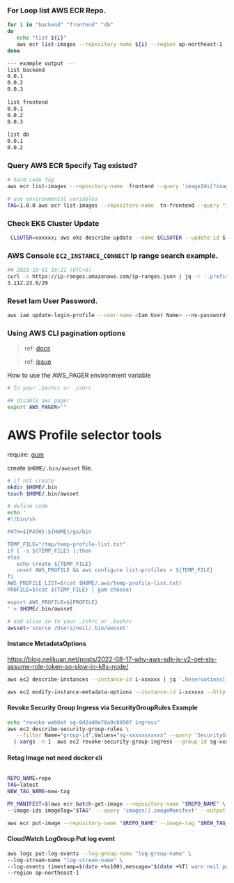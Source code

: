 
### For Loop list AWS ECR Repo.
```bash
for i in "backend" "frontend" "db"
do
   echo "list ${i}"
   aws ecr list-images --repository-name ${i} --region ap-northeast-1 --query ['imageIds'] --filter tagStatus="TAGGED" --output text | awk '{print $2}'|sort -rn | head -n 10
done

--- example output ---
list backend
0.0.1
0.0.2
0.0.3
  
list frontend
0.0.1
0.0.2
0.0.3
  
list db
0.0.1
0.0.2
```

### Query AWS ECR Specify Tag existed?
```bash
# hard code Tag
aws ecr list-images --repository-name  frontend --query 'imageIds[?imageTag==`1.0.0`].imageTag' --filter tagStatus="TAGGED"

# use environmental variables 
TAG=1.0.0 aws ecr list-images --repository-name  tn-frontend --query "imageIds[?imageTag==\`$TAG\`].imageTag" --filter tagStatus="TAGGED" --output text
```


### Check EKS Cluster Update
```bash
 CLSUTER=xxxxxx; aws eks describe-update --name $CLSUTER --update-id $(aws eks list-updates --name $CLSUTER --query 'updateIds[0]' --output text)
```



### AWS Console `EC2_INSTANCE_CONNECT` Ip range search example.
```bash
## 2021-10-01 16:21 (UTC+8)
curl -s https://ip-ranges.amazonaws.com/ip-ranges.json | jq -r '.prefixes[] | select(.service=="EC2_INSTANCE_CONNECT") | select(.region=="ap-northeast-1") | .ip_prefix' 
3.112.23.0/29
```


### Reset Iam User Password.
```bash
aws iam update-login-profile --user-name <Iam User Name> --no-password-reset-required --password <Password for this User>
```

### Using AWS CLI pagination options
> ref: [docs](https://docs.aws.amazon.com/cli/latest/userguide/cli-usage-pagination.html)

> ref: [issue](https://stackoverflow.com/questions/68030178/why-oh-my-zsh-require-manually-click-q-after-some-aws-cli)

How to use the AWS_PAGER environment variable

```bash
# In your .bashrc or .zshrc

## disable aws pager
export AWS_PAGER=""

```


# AWS Profile selector tools
require: [gum](https://github.com/charmbracelet/gum)

create `$HOME/.bin/awsset` file.
```bash
# if not create
mkdir $HOME/.bin
touch $HOME/.bin/awsset

# define code
echo '
#!/bin/sh

PATH=${PATH}:${HOME}/go/bin

TEMP_FILE="/tmp/temp-profile-list.txt"
if [ -s ${TEMP_FILE} ];then
else
   echo create ${TEMP_FILE}
   unset AWS_PROFILE && aws configure list-profiles > ${TEMP_FILE}
fi
AWS_PROFILE_LIST=$(cat $HOME/.aws/temp-profile-list.txt)
PROFILE=$(cat ${TEMP_FILE} | gum choose)

export AWS_PROFILE=${PROFILE}
' > $HOME/.bin/awsset

# add alias in to your .zshrc or .bashrc
awsset='source /Users/neil/.bin/awsset'

```



#### Instance MetadataOptions
https://blog.neilkuan.net/posts/2022-08-17-why-aws-sdk-js-v2-get-sts-assume-role-token-so-slow-in-k8s-node/
```bash
aws ec2 describe-instances --instance-id i-xxxxxx | jq '.Reservations[].Instances[].MetadataOptions'

aws ec2 modify-instance-metadata-options --instance-id i-xxxxxx --http-put-response-hop-limit 4 
```


#### Revoke Security Group Ingress via SecurityGroupRules Example
```bash
echo "revoke webUat sg-0d2ad0e70a9c89507 ingress"
aws ec2 describe-security-group-rules \
   --filter Name="group-id",Values="sg-xxxxxxxxxxx" --query 'SecurityGroupRules[?CidrIpv4!=`1.2.3.4/32`] | [?CidrIpv4!=`4.5.6.7/32`] | [?CidrIpv4!=`0.0.0.0/0`].SecurityGroupRuleId' --output text \
  | xargs -n 1  aws ec2 revoke-security-group-ingress --group-id sg-xxxxxxxxxxx  --security-group-rule-ids || echo "Not need to revoke ingress"

```


#### Retag Image not need docker cli
```bash

REPO_NAME=repo
TAG=latest
NEW_TAG_NAME=new-tag

MY_MANIFEST=$(aws ecr batch-get-image --repository-name "$REPO_NAME" \
--image-ids imageTag="$TAG"  --query 'images[].imageManifest' --output text)

aws ecr put-image --repository-name "$REPO_NAME" --image-tag "$NEW_TAG_NAME" --image-manifest "$MY_MANIFEST" 
```

#### CloudWatch LogGroup Put log event
```bash
aws logs put-log-events --log-group-name "log-group-name" \
--log-stream-name "log-stream-name" \
--log-events timestamp=$(date +%s100),message="$(date +%T) warn neil put log" \
--region ap-northeast-1
```
